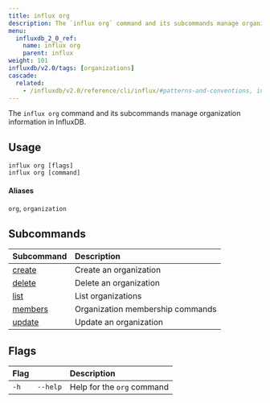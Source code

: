 ```yaml
---
title: influx org
description: The `influx org` command and its subcommands manage organization information in InfluxDB.
menu:
  influxdb_2_0_ref:
    name: influx org
    parent: influx
weight: 101
influxdb/v2.0/tags: [organizations]
cascade:
  related:
    - /influxdb/v2.0/reference/cli/influx/#patterns-and-conventions, influx CLI patterns and conventions
---
```


The `influx org` command and its subcommands manage organization information in InfluxDB.

## Usage
```
influx org [flags]
influx org [command]
```

#### Aliases
`org`, `organization`

## Subcommands
| Subcommand                                                 | Description                      |
|:----------                                                 |:-----------                      |
| [create](/influxdb/v2.0/reference/cli/influx/org/create)   | Create an organization           |
| [delete](/influxdb/v2.0/reference/cli/influx/org/delete)   | Delete an organization           |
| [list](/influxdb/v2.0/reference/cli/influx/org/list)       | List organizations               |
| [members](/influxdb/v2.0/reference/cli/influx/org/members) | Organization membership commands |
| [update](/influxdb/v2.0/reference/cli/influx/org/update)   | Update an organization           |

## Flags
| Flag |          | Description                |
|:---- |:---      |:-----------                |
| `-h` | `--help` | Help for the `org` command |
